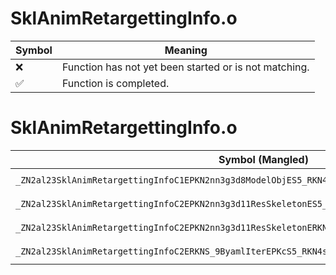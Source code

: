 # SklAnimRetargettingInfo.o
| Symbol | Meaning 
| ------------- | ------------- 
| :x: | Function has not yet been started or is not matching. 
| :white_check_mark: | Function is completed. 


# SklAnimRetargettingInfo.o
| Symbol (Mangled) | Symbol (Demangled) | Decompiled? |
| ------------- |  ------------- | ------------- |
| `_ZN2al23SklAnimRetargettingInfoC1EPKN2nn3g3d8ModelObjES5_RKN4sead7Vector3IfEE` | `al::SklAnimRetargettingInfo::SklAnimRetargettingInfo(nn::g3d::ModelObj const*,nn::g3d::ModelObj const*,sead::Vector3<float> const&)` | :x: |
| `_ZN2al23SklAnimRetargettingInfoC2EPKN2nn3g3d11ResSkeletonES5_RKN4sead7Vector3IfEE` | `al::SklAnimRetargettingInfo::SklAnimRetargettingInfo(nn::g3d::ResSkeleton const*,nn::g3d::ResSkeleton const*,sead::Vector3<float> const&)` | :x: |
| `_ZN2al23SklAnimRetargettingInfoC2EPKN2nn3g3d11ResSkeletonERKNS_9ByamlIterEPKcRKN4sead7Vector3IfEE` | `al::SklAnimRetargettingInfo::SklAnimRetargettingInfo(nn::g3d::ResSkeleton const*,al::ByamlIter const&,char const*,sead::Vector3<float> const&)` | :x: |
| `_ZN2al23SklAnimRetargettingInfoC2ERKNS_9ByamlIterEPKcS5_RKN4sead7Vector3IfEE` | `al::SklAnimRetargettingInfo::SklAnimRetargettingInfo(al::ByamlIter const&,char const*,char const*,sead::Vector3<float> const&)` | :x: |
